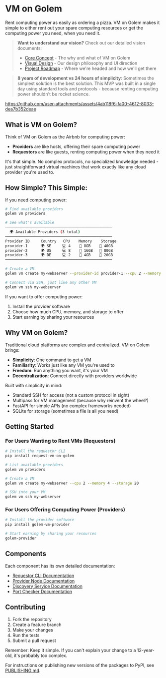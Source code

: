 # VM on Golem

Rent computing power as easily as ordering a pizza. VM on Golem makes it simple to either rent out your spare computing resources or get the computing power you need, when you need it.

> **Want to understand our vision?** Check out our detailed vision documents:
> - [Core Concept](VM-on-Golem-VISION/CORE-CONCEPT.md) - The why and what of VM on Golem
> - [Visual Design](VM-on-Golem-VISION/VISUALS.md) - Our design philosophy and UI direction
> - [Project Roadmap](VM-on-Golem-VISION/ROADMAP.md) - Where we're headed and how we'll get there

> **8 years of development vs 24 hours of simplicity**: Sometimes the simplest solution is the best solution. This MVP was built in a single day using standard tools and protocols - because renting computing power shouldn't be rocket science.

https://github.com/user-attachments/assets/4ab118f6-fa00-4612-8033-dea7b352deae

## What is VM on Golem?

Think of VM on Golem as the Airbnb for computing power:
- **Providers** are like hosts, offering their spare computing power
- **Requestors** are like guests, renting computing power when they need it

It's that simple. No complex protocols, no specialized knowledge needed - just straightforward virtual machines that work exactly like any cloud provider you're used to.

## How Simple? This Simple:

If you need computing power:

```bash
# Find available providers
golem vm providers

# See what's available
────────────────────────────────────────────────
  🌍 Available Providers (3 total)
────────────────────────────────────────────────
Provider ID     Country   CPU    Memory    Storage
provider-1      🌍 SE     💻 4    🧠 8GB    💾 40GB
provider-2      🌍 US     💻 8    🧠 16GB   💾 80GB
provider-3      🌍 DE     💻 2    🧠 4GB    💾 20GB
────────────────────────────────────────────────

# Create a VM
golem vm create my-webserver --provider-id provider-1 --cpu 2 --memory 4 --storage 20

# Connect via SSH, just like any other VM
golem vm ssh my-webserver
```

If you want to offer computing power:
1. Install the provider software
2. Choose how much CPU, memory, and storage to offer
3. Start earning by sharing your resources

## Why VM on Golem?

Traditional cloud platforms are complex and centralized. VM on Golem brings:
- **Simplicity**: One command to get a VM
- **Familiarity**: Works just like any VM you're used to
- **Freedom**: Run anything you want, it's your VM
- **Decentralization**: Connect directly with providers worldwide

Built with simplicity in mind:
- Standard SSH for access (not a custom protocol in sight)
- Multipass for VM management (because why reinvent the wheel?)
- FastAPI for simple APIs (no complex frameworks needed)
- SQLite for storage (sometimes a file is all you need)

## Getting Started

### For Users Wanting to Rent VMs (Requestors)

```bash
# Install the requestor CLI
pip install request-vm-on-golem

# List available providers
golem vm providers

# Create a VM
golem vm create my-webserver --cpu 2 --memory 4 --storage 20

# SSH into your VM
golem vm ssh my-webserver
```

### For Users Offering Computing Power (Providers)

```bash
# Install the provider software
pip install golem-vm-provider

# Start earning by sharing your resources
golem-provider
```

## Components

Each component has its own detailed documentation:
- [Requestor CLI Documentation](requestor-server/README.md)
- [Provider Node Documentation](provider-server/README.md)
- [Discovery Service Documentation](discovery-server/README.md)
- [Port Checker Documentation](port-checker-server/README.md)

## Contributing

1. Fork the repository
2. Create a feature branch
3. Make your changes
4. Run the tests
5. Submit a pull request

Remember: Keep it simple. If you can't explain your change to a 12-year-old, it's probably too complex.

For instructions on publishing new versions of the packages to PyPI, see [PUBLISHING.md](PUBLISHING.md).
